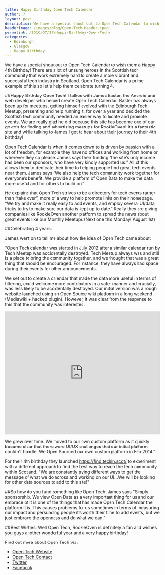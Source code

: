 ```yaml
---
title: Happy Birthday Open Tech Calendar
author: 7
layout: post
description: We have a special shout out to Open Tech Calendar to wish them a Happy 4th Birthday! In a short time it has become an indispensable community resource.
headerImage: /images/blog/Open-Tech-Header.jpeg
permalink: /2016/07/27/Happy-Birthday-Open-Tech/
categories:
  - Edinburgh
  - Glasgow
  - Happy Birthday
---
```

We have a special shout out to Open Tech Calendar to wish them a Happy 4th Birthday! There are a lot of unsung heroes in the Scottish tech community that work extremely hard to create a more vibrant and successful tech industry in Scotland. Open Tech Calendar is a prime example of this so let's help them celebrate turning 4.

##Happy Birthday Open Tech!
I talked with James Baster, the Android and web developer who helped create Open Tech Calendar. Baster has always been up for meetups, getting himself evolved with the Edinburgh Tech Meetup, presenting and help running it, for over a year and decided the Scottish tech community needed an easier way to locate and promote events. We are really glad he did because this site has become one of our go-to’s for finding and advertising meetups for RookieOven! It’s a fantastic site and while talking to James I got to hear about their journey to their 4th birthday!

Open Tech Calendar is when it comes down to is driven by passion with a lot of freedom, for example they have no offices and working from home or wherever they so please. James says their funding “the site’s only income has been our sponsors, who have very kindly supported us.” All of this allows them to dedicate their time to helping people find great tech events near them. James says “We also help the tech community work together for everyone’s benefit. We provide a platform of Open Data to make the data more useful and for others to build on.”

He explains that Open Tech strives to be a directory for tech events rather than “take over”, more of a way to help promote links on their homepage. “We try and make it really easy to add events, and employ several UI/data tricks to try to make sure our data is kept up to date.” Really they are giving companies like RookieOven another platform to spread the news about great events like our Monthly Meetups (Next one this Monday! August 1st)

##Celebrating 4 years:

James went on to tell me about how the idea of Open Tech came about:

“Open Tech calendar was started in July 2012 after a similar calendar run by Tech Meetup was accidentally destroyed. Tech Meetup always was and still is a place to bring the community together, and we thought that was a great thing that should be encouraged. For instance, they have always had space during their events for other announcements.

We set out to create a calendar that made the data more useful in terms of filtering, could welcome more contributors in a safer manner and crucially, was less likely to be accidentally destroyed. Our initial version was a rough website launched using an Open Source wiki platform in a long weekend (Mediawiki + hacked plugin). However, it was clear from the response to this that the community was interested.

<div class="video"><iframe width="100%" height="400px" src="https://player.vimeo.com/video/104473229" frameborder="0" webkitallowfullscreen mozallowfullscreen allowfullscreen></iframe></div>

We grew over time. We moved to our own custom platform as it quickly became clear that there were UI/UX challenges that our initial platform couldn't handle. We Open Sourced our own custom platform in Feb 2014.”

For their 4th birthday they launched https://find.techin.scot/ to experiment with a different approach to find the best way to reach the tech community within Scotland. "We are constantly trying different ways to get the message of what we do across and working on our UI...We will be looking for other data sources to add to this site!"

##So how do you fund something like Open Tech:
James says "Simply sponsorship. We view Open Data as a very important thing for us and our embrace of it is one of the things that has made Open Tech Calendar the platform it is. This causes problems for us sometimes in terms of measuring our impact and persuading people it’s worth their time to add events, but we just embrace the openness and do what we can."

##Best Wishes:
Well Open Tech, RookieOven is definitely a fan and wishes you guys another wonderful year and a very happy birthday!

Find out more about Open Tech via:

* [Open Tech Website](https://opentechcalendar.co.uk/)
* [Open Tech Contact](https://opentechcalendar.co.uk/contact)
* [Twitter](https://twitter.com/OpenTechCal/)
* [Facebook](https://www.facebook.com/OpenTechCalendar)
